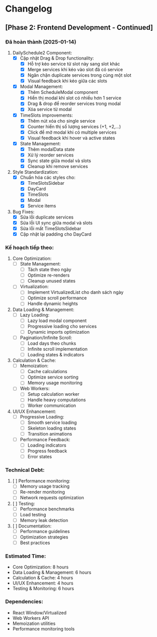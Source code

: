 # Changelog

## [Phase 2: Frontend Development - Continued]

### Đã hoàn thành (2025-01-14)

1. DailySchedule2 Component:
   - [x] Cập nhật Drag & Drop functionality:
     - [x] Hỗ trợ kéo service từ slot này sang slot khác
     - [x] Merge services khi kéo vào slot đã có service
     - [x] Ngăn chặn duplicate services trong cùng một slot
     - [x] Visual feedback khi kéo giữa các slots

   - [x] Modal Management:
     - [x] Thêm ScheduleModal component
     - [x] Hiển thị modal khi slot có nhiều hơn 1 service
     - [x] Drag & drop để reorder services trong modal
     - [x] Xóa service từ modal

   - [x] TimeSlots improvements:
     - [x] Thêm nút xóa cho single service
     - [x] Counter hiển thị số lượng services (+1, +2,...)
     - [x] Click để mở modal khi có multiple services
     - [x] Visual feedback khi hover và active states

   - [x] State Management:
     - [x] Thêm modalData state
     - [x] Xử lý reorder services
     - [x] Sync state giữa modal và slots
     - [x] Cleanup khi remove services

2. Style Standardization:
   - [x] Chuẩn hóa các styles cho:
     - [x] TimeSlotsSidebar
     - [x] DayCard
     - [x] TimeSlots
     - [x] Modal
     - [x] Service items

3. Bug Fixes:
   - [x] Sửa lỗi duplicate services
   - [x] Sửa lỗi UI sync giữa modal và slots
   - [x] Sửa lỗi mất TimeSlotsSidebar
   - [x] Cập nhật lại padding cho DayCard

### Kế hoạch tiếp theo:

1. Core Optimization:
   - [ ] State Management:
     - [ ] Tách state theo ngày
     - [ ] Optimize re-renders
     - [ ] Cleanup unused states
   - [ ] Virtualization:
     - [ ] Implement VirtualizedList cho danh sách ngày
     - [ ] Optimize scroll performance
     - [ ] Handle dynamic heights

2. Data Loading & Management:
   - [ ] Lazy Loading:
     - [ ] Lazy load modal component
     - [ ] Progressive loading cho services
     - [ ] Dynamic imports optimization
   - [ ] Pagination/Infinite Scroll:
     - [ ] Load days theo chunks
     - [ ] Infinite scroll implementation
     - [ ] Loading states & indicators

3. Calculation & Cache:
   - [ ] Memoization:
     - [ ] Cache calculations
     - [ ] Optimize service sorting
     - [ ] Memory usage monitoring
   - [ ] Web Workers:
     - [ ] Setup calculation worker
     - [ ] Handle heavy computations
     - [ ] Worker communication

4. UI/UX Enhancement:
   - [ ] Progressive Loading:
     - [ ] Smooth service loading
     - [ ] Skeleton loading states
     - [ ] Transition animations
   - [ ] Performance Feedback:
     - [ ] Loading indicators
     - [ ] Progress feedback
     - [ ] Error states

### Technical Debt:
1. [ ] Performance monitoring:
   - [ ] Memory usage tracking
   - [ ] Re-render monitoring
   - [ ] Network requests optimization
2. [ ] Testing:
   - [ ] Performance benchmarks
   - [ ] Load testing
   - [ ] Memory leak detection
3. [ ] Documentation:
   - [ ] Performance guidelines
   - [ ] Optimization strategies
   - [ ] Best practices

### Estimated Time:
- Core Optimization: 8 hours
- Data Loading & Management: 6 hours
- Calculation & Cache: 4 hours
- UI/UX Enhancement: 4 hours
- Testing & Monitoring: 6 hours

### Dependencies:
- React Window/Virtualized
- Web Workers API
- Memoization utilities
- Performance monitoring tools 